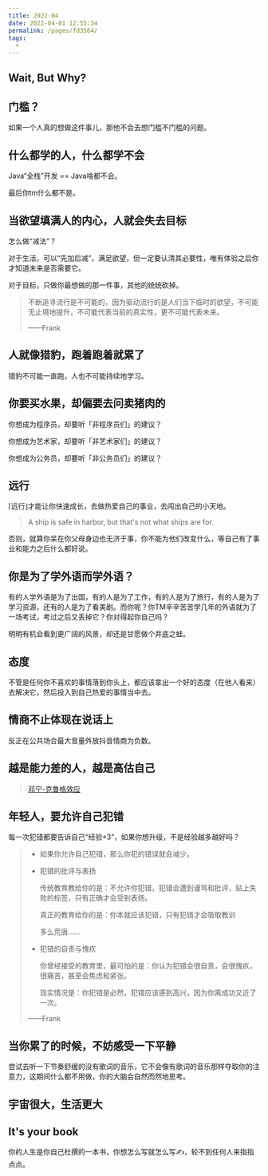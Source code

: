 ```yaml
---
title: 2022-04
date: 2022-04-01 12:55:34
permalink: /pages/fd3564/
tags:
  - 
---
```

## Wait, But Why?

## 门槛？

如果一个人真的想做这件事儿，那他不会去想门槛不门槛的问题。

## 什么都学的人，什么都学不会

Java“全栈”开发 ==  Java啥都不会。

最后你tm什么都不是。

## 当欲望填满人的内心，人就会失去目标

怎么做“减法”？

对于生活，可以“先加后减”，满足欲望，但一定要认清其必要性，唯有体验之后你才知道未来是否需要它。

对于目标，只做你最想做的那一件事，其他的统统砍掉。

> 不断追寻流行是不可能的，因为驱动流行的是人们当下临时的欲望，不可能无止境地提升，不可能代表当前的真实性，更不可能代表未来。
>
> ——Frank

## 人就像猎豹，跑着跑着就累了

猎豹不可能一直跑，人也不可能持续地学习。

## 你要买水果，却偏要去问卖猪肉的

你想成为程序员，却要听「非程序员们」的建议？

你想成为艺术家，却要听「非艺术家们」的建议？

你想成为公务员，却要听「非公务员们」的建议？

## 远行

⌈远行⌋才能让你快速成长，去做热爱自己的事业，去闯出自己的小天地。

> A ship is safe in harbor, but that's not what ships are for.

否则，就算你呆在你父母身边也无济于事，你不能为他们改变什么，等自己有了事业和能力之后什么都好说。

## 你是为了学外语而学外语？

有的人学外语是为了出国，有的人是为了工作，有的人是为了旅行，有的人是为了学习资源，还有的人是为了看美剧。而你呢？你TM辛辛苦苦学几年的外语就为了一场考试，考过之后又丢掉它？你对得起你自己吗？

明明有机会看到更广阔的风景，却还是甘愿做个井底之蛙。

## 态度

不管是任何你不喜欢的事情落到你头上，都应该拿出一个好的态度（在他人看来）去解决它，然后投入到自己热爱的事情当中去。

## 情商不止体现在说话上

反正在公共场合最大音量外放抖音情商为负数。

## 越是能力差的人，越是高估自己

> [邓宁-克鲁格效应](https://zh.wikipedia.org/wiki/%E9%84%A7%E5%AF%A7-%E5%85%8B%E9%AD%AF%E6%A0%BC%E6%95%88%E6%87%89)

## 年轻人，要允许自己犯错

每一次犯错都要告诉自己“经验+3”，如果你想升级，不是经验越多越好吗？

> - 如果你允许自己犯错，那么你犯的错误就会减少。
>
> 
>
> - 犯错的批评与表扬
>
>   传统教育教给你的是：不允许你犯错，犯错会遭到谩骂和批评，贴上失败的标签，只有正确才会受到表扬。
>
>   真正的教育给你的是：你本就应该犯错，只有犯错才会吸取教训
>
>   多么荒唐……
>
> 
>
> - 犯错的自责与愧疚
>
>   你曾经接受的教育里，最可怕的是：你认为犯错会很自责，会很愧疚，很痛苦，甚至会焦虑和紧张。
>
>   现实情况是：你犯错是必然，犯错应该感到高兴，因为你离成功又近了一次。
>
>——Frank



## 当你累了的时候，不妨感受一下平静

尝试去听一下节奏舒缓的没有歌词的音乐，它不会像有歌词的音乐那样夺取你的注意力，这期间什么都不用做，你的大脑会自然而然地思考。

## 宇宙很大，生活更大

## It's your book

你的人生是你自己杜撰的一本书，你想怎么写就怎么写✍，轮不到任何人来指指点点。